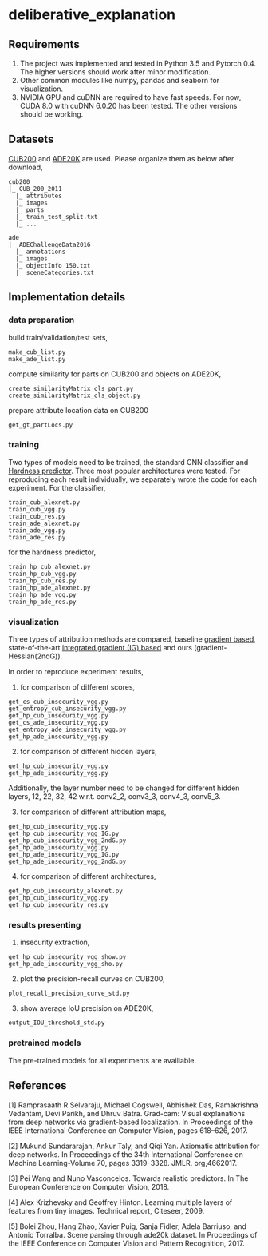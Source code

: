 # deliberative_explanation


## Requirements

1. The project was implemented and tested in Python 3.5 and Pytorch 0.4. The higher versions should work after minor modification.
2. Other common modules like numpy, pandas and seaborn for visualization.
3. NVIDIA GPU and cuDNN are required to have fast speeds. For now, CUDA 8.0 with cuDNN 6.0.20 has been tested. The other versions should be working.


## Datasets

[CUB200](http://www.vision.caltech.edu/visipedia/CUB-200-2011.html) and [ADE20K](http://sceneparsing.csail.mit.edu/) are used. Please organize them as below after download,


```
cub200
|_ CUB_200_2011
  |_ attributes
  |_ images
  |_ parts
  |_ train_test_split.txt
  |_ ...
```

```
ade
|_ ADEChallengeData2016
  |_ annotations
  |_ images
  |_ objectInfo 150.txt
  |_ sceneCategories.txt
```

## Implementation details

### data preparation

build train/validation/test sets,

```
make_cub_list.py
make_ade_list.py
```

compute similarity for parts on CUB200 and objects on ADE20K,

```
create_similarityMatrix_cls_part.py
create_similarityMatrix_cls_object.py
```

prepare attribute location data on CUB200

```
get_gt_partLocs.py
```

### training

Two types of models need to be trained, the standard CNN classifier and [Hardness predictor](http://openaccess.thecvf.com/content_ECCV_2018/html/Pei_Wang_Towards_Realistic_Predictors_ECCV_2018_paper.html). Three most popular architectures were tested. For reproducing each result individually, we separately wrote the code for each experiment. For the classifier,
```
train_cub_alexnet.py
train_cub_vgg.py
train_cub_res.py
train_ade_alexnet.py
train_ade_vgg.py
train_ade_res.py
```
for the hardness predictor,
```
train_hp_cub_alexnet.py
train_hp_cub_vgg.py
train_hp_cub_res.py
train_hp_ade_alexnet.py
train_hp_ade_vgg.py
train_hp_ade_res.py
```

### visualization

Three types of attribution methods are compared, baseline [gradient based](https://ieeexplore.ieee.org/document/8237336), state-of-the-art [integrated gradient (IG) based](https://dl.acm.org/citation.cfm?id=3306024) and ours (gradient-Hessian(2ndG)).

In order to reproduce experiment results,

1. for comparison of different scores,
```
get_cs_cub_insecurity_vgg.py
get_entropy_cub_insecurity_vgg.py
get_hp_cub_insecurity_vgg.py
get_cs_ade_insecurity_vgg.py
get_entropy_ade_insecurity_vgg.py
get_hp_ade_insecurity_vgg.py
```

2. for comparison of different hidden layers,
```
get_hp_cub_insecurity_vgg.py
get_hp_ade_insecurity_vgg.py
```
Additionally, the layer number need to be changed for different hidden layers, 12, 22, 32, 42 w.r.t. conv2_2, conv3_3, conv4_3, conv5_3.


3. for comparison of different attribution maps,
```
get_hp_cub_insecurity_vgg.py
get_hp_cub_insecurity_vgg_IG.py
get_hp_cub_insecurity_vgg_2ndG.py
get_hp_ade_insecurity_vgg.py
get_hp_ade_insecurity_vgg_IG.py
get_hp_ade_insecurity_vgg_2ndG.py
```

4. for comparison of different architectures,

```
get_hp_cub_insecurity_alexnet.py
get_hp_cub_insecurity_vgg.py
get_hp_cub_insecurity_res.py
```

### results presenting

1. insecurity extraction,
```
get_hp_cub_insecurity_vgg_show.py
get_hp_ade_insecurity_vgg_sho.py
```

2. plot the precision-recall curves on CUB200,

```
plot_recall_precision_curve_std.py
```

3. show average IoU precision on ADE20K,

```
output_IOU_threshold_std.py
```

### pretrained models

The pre-trained models for all experiments are availiable.

## References

[1] Ramprasaath R Selvaraju, Michael Cogswell, Abhishek Das, Ramakrishna Vedantam, Devi Parikh, and Dhruv Batra.  Grad-cam:  Visual explanations from deep networks via gradient-based localization.  In Proceedings of the IEEE International Conference on Computer Vision, pages 618–626, 2017.

[2] Mukund Sundararajan, Ankur Taly, and Qiqi Yan. Axiomatic attribution for deep networks. In Proceedings of the 34th International Conference on Machine Learning-Volume 70, pages 3319–3328. JMLR. org,4662017.

[3] Pei Wang and Nuno Vasconcelos. Towards realistic predictors. In The European Conference on Computer Vision, 2018.

[4] Alex Krizhevsky and Geoffrey Hinton. Learning multiple layers of features from tiny images. Technical report, Citeseer, 2009.

[5] Bolei  Zhou,  Hang  Zhao,  Xavier  Puig,  Sanja  Fidler,  Adela  Barriuso,  and  Antonio  Torralba.   Scene parsing through ade20k dataset. In Proceedings of the IEEE Conference on Computer Vision and Pattern Recognition, 2017.


